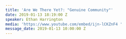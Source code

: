 ```yaml
---
title: 'Are We There Yet?: "Genuine Community"'
date: 2019-01-13 18:19:00 Z
speaker: Ethan Harrington
media: 'https://www.youtube.com/embed/ijn-lCKZnF4 '
message_date: 2019-01-13 10:00:00 Z
---
```


